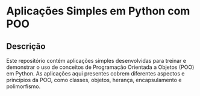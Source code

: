 # Aplicações Simples em Python com POO

## Descrição

Este repositório contém aplicações simples desenvolvidas para treinar e demonstrar o uso de conceitos de Programação Orientada a Objetos (POO) em Python. As aplicações aqui presentes cobrem diferentes aspectos e princípios da POO, como classes, objetos, herança, encapsulamento e polimorfismo.
